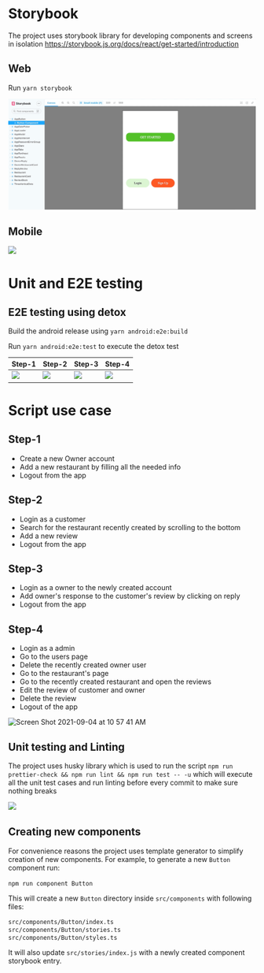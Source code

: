 # Storybook

The project uses storybook library for developing components and screens in isolation
https://storybook.js.org/docs/react/get-started/introduction

## Web

Run `yarn storybook`

![](gifs/storybook-web.gif)

## Mobile

![](gifs/storybook.gif)

# Unit and E2E testing

## E2E testing using detox

Build the android release using `yarn android:e2e:build`

Run `yarn android:e2e:test` to execute the detox test

| Step-1                         | Step-2                         | Step-3                         | Step-4                         |
| ------------------------------ | ------------------------------ | ------------------------------ | ------------------------------ |
| ![](gifs/ratingsapp-e2e-1.gif) | ![](gifs/ratingsapp-e2e-2.gif) | ![](gifs/ratingsapp-e2e-3.gif) | ![](gifs/ratingsapp-e2e-4.gif) |

# Script use case

## Step-1

- Create a new Owner account
- Add a new restaurant by filling all the needed info
- Logout from the app

## Step-2

- Login as a customer
- Search for the restaurant recently created by scrolling to the bottom
- Add a new review
- Logout from the app

## Step-3

- Login as a owner to the newly created account
- Add owner's response to the customer's review by clicking on reply
- Logout from the app

## Step-4

- Login as a admin
- Go to the users page
- Delete the recently created owner user
- Go to the restaurant's page
- Go to the recently created restaurant and open the reviews
- Edit the review of customer and owner
- Delete the review
- Logout of the app

<img width="646" alt="Screen Shot 2021-09-04 at 10 57 41 AM" src="https://user-images.githubusercontent.com/23625686/132098835-b2774043-d001-47b2-92d8-4657cdcbfd97.png">

## Unit testing and Linting

The project uses husky library which is used to run the script `npm run prettier-check && npm run lint && npm run test -- -u` which will execute all the unit test cases and run linting before every commit to make sure nothing breaks

![](gifs/commit-check.gif)

## Creating new components

For convenience reasons the project uses template generator to simplify creation of new
components. For example, to generate a new `Button` component run:

`npm run component Button`

This will create a new `Button` directory inside `src/components` with following files:

```
src/components/Button/index.ts
src/components/Button/stories.ts
src/components/Button/styles.ts
```

It will also update `src/stories/index.js` with a newly created component storybook entry.
